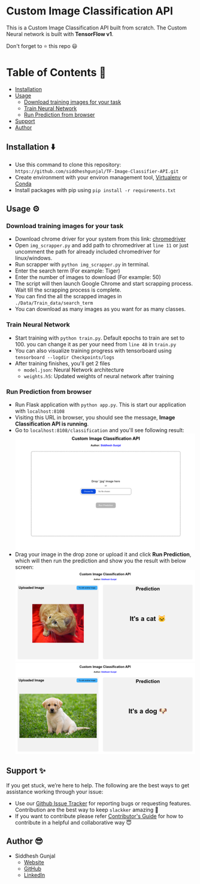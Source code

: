 # Custom Image Classification API
This is a Custom Image Classification API built from scratch. The Custom Neural network is built with **TensorFlow v1**.

Don't forget to :star: this repo :smiley:

# Table of Contents :notebook:
* [Installation](#installation-arrow_down)
* [Usage](#usage-gear)
	* [Download training images for your task](#download-training-images-for-your-task)
	* [Train Neural Network](#train-neural-network)
	* [Run Prediction from browser](#run-prediction-from-browser)
* [Support](#support-sparkles)
* [Author](#author-sunglasses)


## Installation :arrow_down:
* Use this command to clone this repository: `https://github.com/siddheshgunjal/TF-Image-Classifier-API.git`
* Create environment with your environ management tool, [Virtualenv][virtualenv] or [Conda][conda-env]
* Install packages with pip using `pip install -r requirements.txt`

## Usage :gear:
### Download training images for your task
* Download chrome driver for your system from this link: [chromedriver][chrome-driver]
* Open `img_scrapper.py` and add path to chromedriver at `line 11` or just uncomment the path for already included chromedriver for linux/windows.
* Run scrapper with `python img_scrapper.py` in terminal.
* Enter the search term (For example: Tiger)
* Enter the number of images to download (For example: 50)
* The script will then launch Google Chrome and start scrapping process. Wait till the scrapping process is complete.
* You can find the all the scrapped images in `./Data/Train_data/search_term`
* You can download as many images as you want for as many classes.

### Train Neural Network
* Start training with `python train.py`. Default epochs to train are set to 100. you can change it as per your need from `line 48` in `train.py`
* You can also visualize training progress with tensorboard using `tensorboard --logdir Checkpoints/logs`
* After training finishes, you'll get 2 files
	* `model.json`: Neural Network architecture
	* `weights.h5`: Updated weights of neural network after training

### Run Prediction from browser
* Run Flask application with `python app.py`. This is start our application with `localhost:8108`
* Visiting this URL in browser, you should see the message, **Image Classification API is running**.
* Go to `localhost:8108/classification` and you'll see following result:
![classification page](./screenshots/1.png?raw=true)
* Drag your image in the drop zone or upload it and click **Run Prediction**, which will then run the prediction and show you the result with below screen:
![classification-result page](./screenshots/2.png?raw=true)
![classification-result page](./screenshots/3.png?raw=true)

##  Support :sparkles:
If you get stuck, we’re here to help. The following are the best ways to get assistance working through your issue:

* Use our [Github Issue Tracker][gh-issues] for reporting bugs or requesting features.
Contribution are the best way to keep `slackker` amazing :muscle:
* If you want to contribute please refer [Contributor's Guide][gh-contrib] for how to contribute in a helpful and collaborative way :innocent:

## Author :sunglasses:
* Siddhesh Gunjal
  * [Website][portfolio]
  * [GitHub][github]
  * [LinkedIn][linkedin]


<!-- Markdown link -->
[virtualenv]: https://docs.python.org/3/library/venv.html
[conda-env]: https://docs.conda.io/projects/conda/en/latest/user-guide/tasks/manage-environments.html#creating-an-environment-with-commands
[chrome-driver]: https://googlechromelabs.github.io/chrome-for-testing/
[gh-issues]: https://github.com/siddheshgunjal/TF-Image-Classifier-API/issues
[gh-contrib]: https://github.com/siddheshgunjal/TF-Image-Classifier-API/blob/main/CONTRIBUTING.md
[portfolio]: https://siddheshgunjal.github.io
[github]: https://github.com/siddheshgunjal
[linkedin]: https://linkedin.com/in/siddheshgunjal